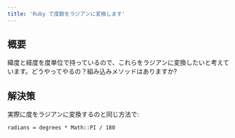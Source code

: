 ```yaml
---
title: 'Ruby で度数をラジアンに変換します'
---
```


## 概要
緯度と経度を度単位で持っているので、これらをラジアンに変換したいと考えています。どうやってやるの？組み込みメソッドはありますか?

## 解決策
実際に度をラジアンに変換するのと同じ方法で:

```
radians = degrees * Math::PI / 180 

```
